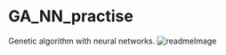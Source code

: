 # GA_NN_practise
Genetic algorithm with neural networks.
![readmeImage](https://user-images.githubusercontent.com/44242040/106110293-94206000-615b-11eb-815a-e1653c10b644.png)

